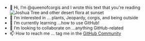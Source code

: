 - 👋 Hi, I’m @queenofcorgis and I wrote this text that you're reading 
![Joshua Tree and other desert flora at sunset](https://user-images.githubusercontent.com/92824518/145449253-947a7620-c23c-4c02-afe6-8edb5bf20b28.JPG) 
- 👀 I’m interested in ... plants, Jeopardy, corgis, and being outside
- 🌱 I’m currently learning ...how to use GitHub!
- 💞️ I’m looking to collaborate on ...anything GitHub-related
- 📫 How to reach me ... tag me in the [GitHub Community](https://github.community/)

<!---
liligalante/liligalante is a ✨ special ✨ repository because its `README.md` (this file) appears on your GitHub profile.
You can click the Preview link to take a look at your changes.
--->
